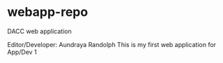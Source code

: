 # webapp-repo
DACC web application 

Editor/Developer: Aundraya Randolph
This is my first web application for App/Dev 1
